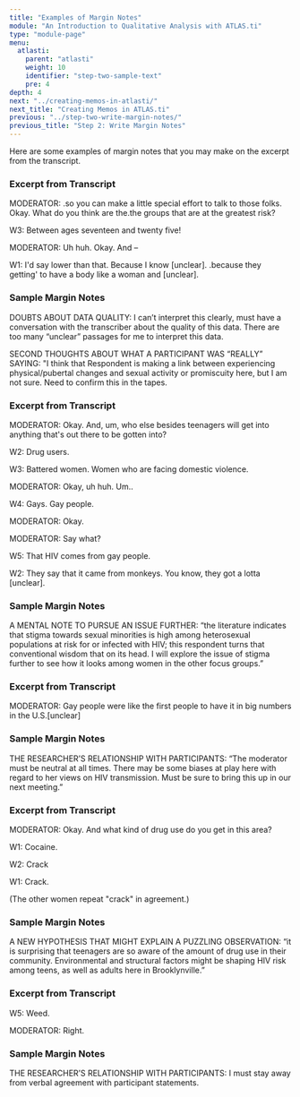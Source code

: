 ```yaml
---
title: "Examples of Margin Notes"
module: "An Introduction to Qualitative Analysis with ATLAS.ti"
type: "module-page"
menu:
  atlasti:
    parent: "atlasti"
    weight: 10
    identifier: "step-two-sample-text"
    pre: 4
depth: 4
next: "../creating-memos-in-atlasti/"
next_title: "Creating Memos in ATLAS.ti"
previous: "../step-two-write-margin-notes/"
previous_title: "Step 2: Write Margin Notes"
---
```

Here are some examples of margin notes that you may make on the excerpt from the transcript.

<div class="row table-layout-display" aria-label="Example 1">
    <div class="col-12 col-md-6 transcript-excerpt" aria-label="Excerpt from Transcript">
        <h3 aria-hidden="true">Excerpt from Transcript</h3>
        <p>MODERATOR: .so you can make a little special effort to talk to those folks.  Okay. What do you think are the.the groups that are at the greatest risk?</p>
        <p>W3: Between ages seventeen and twenty five!</p>
        <p>MODERATOR: Uh huh. Okay. And –</p>
        <p>W1: I'd say lower than that.  Because I know [unclear]. .because they getting' to have a body like a woman and [unclear].</p>
    </div>
    <div class="col-12 col-md-6 margin-notes" aria-label="Sample Margin Note">
        <h3 aria-hidden="true">Sample Margin Notes</h3>
        <p>DOUBTS ABOUT DATA QUALITY: I can’t interpret this clearly, must have a conversation with the transcriber about the quality of this data. There are too many “unclear” passages for me to interpret this data.</p>
        <p>SECOND THOUGHTS ABOUT WHAT A PARTICIPANT WAS “REALLY” SAYING: "I think that Respondent is making a link between experiencing physical/pubertal changes and sexual activity or promiscuity here, but I am not sure. Need to confirm this in the tapes. </p>
    </div>
</div>
<div class="row table-layout-display mt-4 mt-md-0" aria-label="Example 2">
    <div class="col-12 col-md-6 transcript-excerpt" aria-label="Excerpt from Transcript">
        <h3 class="d-block d-md-none">Excerpt from Transcript</h3>
        <p>MODERATOR: Okay.  And, um, who else besides teenagers will get into anything that's out there to be gotten into?</p>
        <p>W2: Drug users.</p>
        <p>W3: Battered women.  Women who are facing domestic violence.</p>
        <p>MODERATOR: Okay, uh huh.  Um..</p>
        <p>W4: Gays.  Gay people.</p>
        <p>MODERATOR: Okay.</p>
        <p>MODERATOR: Say what?</p>
        <p>W5: That HIV comes from gay people.</p>
        <p>W2:  They say that it came from monkeys.  You know, they got a lotta [unclear].</p>
    </div>
    <div class="col-12 col-md-6 margin-notes" aria-label="Sample Margin Note">
        <h3 class="d-block d-md-none">Sample Margin Notes</h3>
        <p>A MENTAL NOTE TO PURSUE AN ISSUE FURTHER: “the literature indicates that stigma towards sexual minorities is high among heterosexual populations at risk for or infected with HIV; this respondent turns that conventional wisdom that on its head. I will explore the issue of stigma further to see how it looks among women in the other focus groups.”</p>
    </div>
</div>
<div class="row table-layout-display mt-4 mt-md-0" aria-label="Example 3">
    <div class="col-12 col-md-6 transcript-excerpt" aria-label="Excerpt from Transcript">
        <h3 class="d-block d-md-none">Excerpt from Transcript</h3>
        <p>MODERATOR:  Gay people were like the first people to have it in big numbers in the U.S.[unclear]</p>
    </div>
    <div class="col-12 col-md-6 margin-notes" aria-label="Sample Margin Note">
        <h3 class="d-block d-md-none">Sample Margin Notes</h3>
        <p>THE RESEARCHER’S RELATIONSHIP WITH PARTICIPANTS: “The moderator must be neutral at all times. There may be some biases at play here with regard to her views on HIV transmission. Must be sure to bring this up in our next meeting.”</p>
    </div>
</div>
<div class="row table-layout-display mt-4 mt-md-0" aria-label="Example 4">
    <div class="col-12 col-md-6 transcript-excerpt" aria-label="Excerpt from Transcript">
        <h3 class="d-block d-md-none">Excerpt from Transcript</h3>
        <p>MODERATOR: Okay.  And what kind of drug use do you get in this area?</p>
        <p>W1:  Cocaine.</p>
        <p>W2:  Crack</p>
        <p>W1: Crack.</p>
        <p>(The other women repeat "crack" in agreement.)</p>
    </div>
    <div class="col-12 col-md-6 margin-notes" aria-label="Sample Margin Note">
        <h3 class="d-block d-md-none">Sample Margin Notes</h3>
        <p>A NEW HYPOTHESIS THAT MIGHT EXPLAIN A PUZZLING OBSERVATION: “it is surprising that teenagers are so aware of the amount of drug use in their community. Environmental and structural factors might be shaping HIV risk among teens, as well as adults here in Brooklynville.”</p>
    </div>
</div>
<div class="row table-layout-display mt-4 mt-md-0" aria-label="Example 5">
    <div class="col-12 col-md-6 transcript-excerpt" aria-label="Excerpt from Transcript">
        <h3 class="d-block d-md-none">Excerpt from Transcript</h3>
        <p>W5: Weed.</p>
        <p>MODERATOR: Right.</p>
    </div>
    <div class="col-12 col-md-6 margin-notes" aria-label="Sample Margin Note">
        <h3 class="d-block d-md-none">Sample Margin Notes</h3>
        <p>THE RESEARCHER’S RELATIONSHIP WITH PARTICIPANTS: I must stay away from verbal agreement with participant statements.</p>
    </div>
</div>
